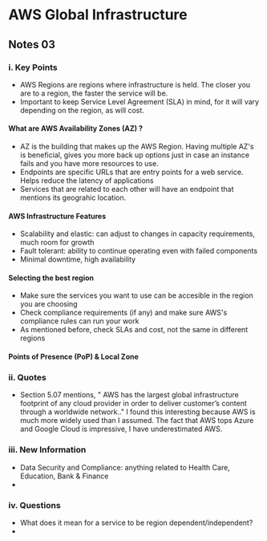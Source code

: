 # AWS Global Infrastructure
## Notes 03

### i. Key Points
- AWS Regions are regions where infrastructure is held. The closer you are to a region, the faster the service will be.
- Important to keep Service Level Agreement (SLA) in mind, for it will vary depending on the region, as will cost. 
#### What are AWS Availability Zones (AZ) ?
- AZ is the building that makes up the AWS Region. Having multiple AZ's is beneficial, gives you more back up options just in case an instance fails and you have more resources to use.
- Endpoints are specific URLs that are entry points for a web service. Helps reduce the latency of applications
- Services that are related to each other will have an endpoint that mentions its geograhic location.
#### AWS Infrastructure Features
- Scalability and elastic: can adjust to changes in capacity requirements, much room for growth
- Fault tolerant: ability to continue operating even with failed components
- Minimal downtime, high availability 
#### Selecting the best region
- Make sure the services you want to use can be accesible in the region you are choosing
- Check compliance requirements (if any) and make sure AWS's compliance rules can run your work
- As mentioned before, check SLAs and cost, not the same in different regions
#### Points of Presence (PoP) & Local Zone
 

### ii. Quotes
- Section 5.07 mentions, " AWS has the largest global infrastructure footprint of any cloud provider in order to deliver customer’s content through a worldwide network.."
I found this interesting because AWS is much more widely used than I assumed. The fact that AWS tops Azure and Google Cloud is impressive, I have underestimated AWS. 

### iii. New Information
- Data Security and Compliance: anything related to Health Care, Education, Bank & Finance 
- 

### iv. Questions 
- What does it mean for a service to be region dependent/independent?
- 
